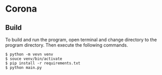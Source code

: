 # Corona

## Build

To build and run the program, open terminal and change directory to the program directory. Then execute the following
commands.

`$ python -m vevn venv` <br>
`$ souce venv/bin/activate` <br>
`$ pip install -r requirements.txt` <br>
`$ python main.py` <br>
